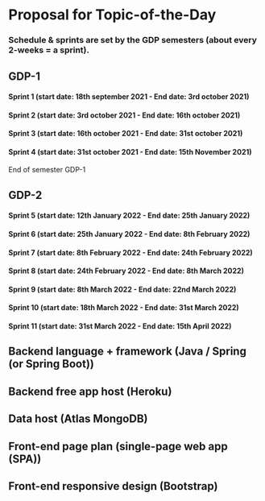 # Proposal for Topic-of-the-Day

### Schedule & sprints are set by the GDP semesters (about every 2-weeks = a sprint).

## GDP-1

#### Sprint 1 (start date: 18th september 2021 - End date: 3rd october 2021)

#### Sprint 2 (start date: 3rd october 2021 - End date: 16th october 2021)

#### Sprint 3 (start date: 16th october 2021 - End date: 31st october 2021)

#### Sprint 4 (start date: 31st october 2021 - End date: 15th November 2021)

End of semester GDP-1

## GDP-2

#### Sprint 5 (start date: 12th January 2022 - End date: 25th January 2022)

#### Sprint 6 (start date: 25th January 2022 - End date: 8th February 2022)

#### Sprint 7 (start date: 8th February 2022 - End date: 24th February 2022)

#### Sprint 8 (start date: 24th February 2022 - End date: 8th March 2022)

#### Sprint 9 (start date: 8th March 2022 - End date: 22nd March 2022)

#### Sprint 10 (start date: 18th March 2022 - End date: 31st March 2022)

#### Sprint 11 (start date: 31st March 2022 - End date: 15th April 2022)

## Backend language + framework (Java / Spring (or Spring Boot))

## Backend free app host (Heroku)

## Data host (Atlas MongoDB)

## Front-end page plan (single-page web app (SPA))

## Front-end responsive design (Bootstrap)
